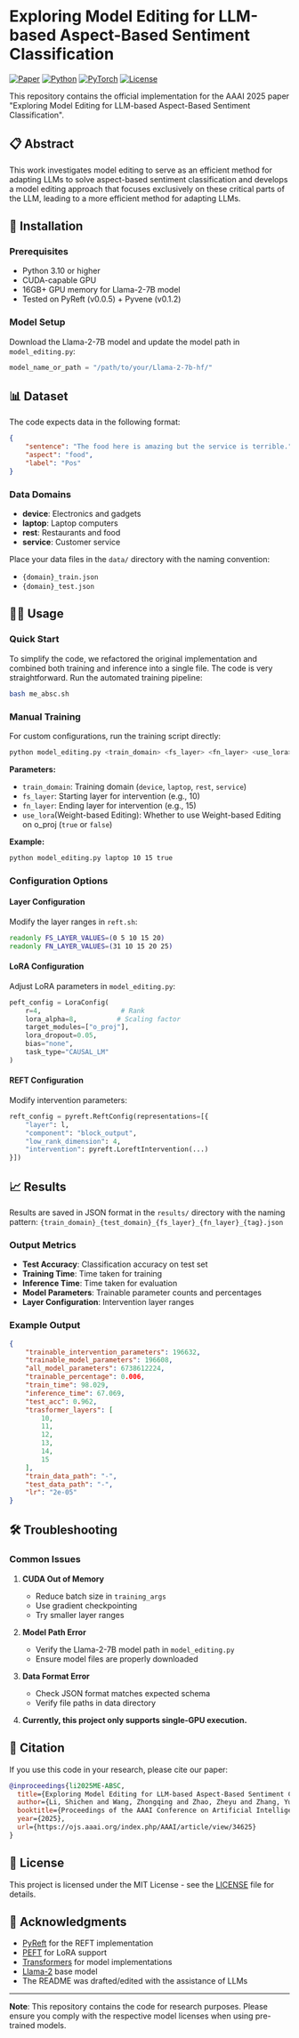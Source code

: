 # Exploring Model Editing for LLM-based Aspect-Based Sentiment Classification

[![Paper](https://img.shields.io/badge/Paper-AAAI2025-blue.svg)](https://github.com/your-username/your-repo)
[![Python](https://img.shields.io/badge/Python-3.10+-green.svg)](https://www.python.org/)
[![PyTorch](https://img.shields.io/badge/PyTorch-1.12+-red.svg)](https://pytorch.org/)
[![License](https://img.shields.io/badge/License-MIT-yellow.svg)](LICENSE)

This repository contains the official implementation for the AAAI 2025 paper "Exploring Model Editing for LLM-based Aspect-Based Sentiment Classification".

## 📋 Abstract

This work investigates model editing to serve as an efficient method for adapting LLMs to solve aspect-based sentiment classification and develops a model editing approach that focuses exclusively on these critical parts of the LLM, leading to a more efficient method for adapting LLMs.

## 🔧 Installation

### Prerequisites
- Python 3.10 or higher
- CUDA-capable GPU 
- 16GB+ GPU memory for Llama-2-7B model
- Tested on PyReft (v0.0.5) + Pyvene (v0.1.2)


### Model Setup

Download the Llama-2-7B model and update the model path in `model_editing.py`:

```python
model_name_or_path = "/path/to/your/Llama-2-7b-hf/"
```

## 📊 Dataset

The code expects data in the following format:
```json
{
    "sentence": "The food here is amazing but the service is terrible.",
    "aspect": "food",
    "label": "Pos"
}
```

### Data Domains
- **device**: Electronics and gadgets
- **laptop**: Laptop computers  
- **rest**: Restaurants and food
- **service**: Customer service

Place your data files in the `data/` directory with the naming convention:
- `{domain}_train.json`
- `{domain}_test.json`

## 🏃‍♂️ Usage

### Quick Start

To simplify the code, we refactored the original implementation and combined both training and inference into a single file. The code is very straightforward. Run the automated training pipeline:

```bash
bash me_absc.sh
```

### Manual Training

For custom configurations, run the training script directly:

```bash
python model_editing.py <train_domain> <fs_layer> <fn_layer> <use_lora>
```

**Parameters:**
- `train_domain`: Training domain (`device`, `laptop`, `rest`, `service`)
- `fs_layer`: Starting layer for intervention (e.g., 10)
- `fn_layer`: Ending layer for intervention (e.g., 15)
- `use_lora`(Weight-based Editing): Whether to use Weight-based Editing on o_proj (`true` or `false`)

**Example:**
```bash
python model_editing.py laptop 10 15 true
```

### Configuration Options

#### Layer Configuration
Modify the layer ranges in `reft.sh`:
```bash
readonly FS_LAYER_VALUES=(0 5 10 15 20)
readonly FN_LAYER_VALUES=(31 10 15 20 25)
```

#### LoRA Configuration
Adjust LoRA parameters in `model_editing.py`:
```python
peft_config = LoraConfig(
    r=4,                    # Rank
    lora_alpha=8,          # Scaling factor
    target_modules=["o_proj"],
    lora_dropout=0.05,
    bias="none",
    task_type="CAUSAL_LM"
)
```

#### REFT Configuration
Modify intervention parameters:
```python
reft_config = pyreft.ReftConfig(representations=[{
    "layer": l,
    "component": "block_output",
    "low_rank_dimension": 4,
    "intervention": pyreft.LoreftIntervention(...)
}])
```

## 📈 Results

Results are saved in JSON format in the `results/` directory with the naming pattern:
`{train_domain}_{test_domain}_{fs_layer}_{fn_layer}_{tag}.json`

### Output Metrics
- **Test Accuracy**: Classification accuracy on test set
- **Training Time**: Time taken for training
- **Inference Time**: Time taken for evaluation  
- **Model Parameters**: Trainable parameter counts and percentages
- **Layer Configuration**: Intervention layer ranges

### Example Output
```json
{
    "trainable_intervention_parameters": 196632,
    "trainable_model_parameters": 196608,
    "all_model_parameters": 6738612224,
    "trainable_percentage": 0.006,
    "train_time": 98.029,
    "inference_time": 67.069,
    "test_acc": 0.962,
    "trasformer_layers": [
        10,
        11,
        12,
        13,
        14,
        15
    ],
    "train_data_path": "-",
    "test_data_path": "-",
    "lr": "2e-05"
}
```

## 🛠️ Troubleshooting

### Common Issues

1. **CUDA Out of Memory**
   - Reduce batch size in `training_args`
   - Use gradient checkpointing
   - Try smaller layer ranges

2. **Model Path Error**
   - Verify the Llama-2-7B model path in `model_editing.py`
   - Ensure model files are properly downloaded

3. **Data Format Error**
   - Check JSON format matches expected schema
   - Verify file paths in data directory

4. **Currently, this project only supports single-GPU execution.**

## 📝 Citation

If you use this code in your research, please cite our paper:

```bibtex
@inproceedings{li2025ME-ABSC,
  title={Exploring Model Editing for LLM-based Aspect-Based Sentiment Classification},
  author={Li, Shichen and Wang, Zhongqing and Zhao, Zheyu and Zhang, Yue and Li, Peifeng},
  booktitle={Proceedings of the AAAI Conference on Artificial Intelligence},
  year={2025},
  url={https://ojs.aaai.org/index.php/AAAI/article/view/34625}
}

```

## 📄 License

This project is licensed under the MIT License - see the [LICENSE](LICENSE) file for details.

## 🙏 Acknowledgments

- [PyReft](https://github.com/stanfordnlp/pyreft) for the REFT implementation
- [PEFT](https://github.com/huggingface/peft) for LoRA support
- [Transformers](https://github.com/huggingface/transformers) for model implementations
- [Llama-2](https://huggingface.co/meta-llama/Llama-2-7b-hf) base model
- The README was drafted/edited with the assistance of LLMs

---

**Note**: This repository contains the code for research purposes. Please ensure you comply with the respective model licenses when using pre-trained models.

